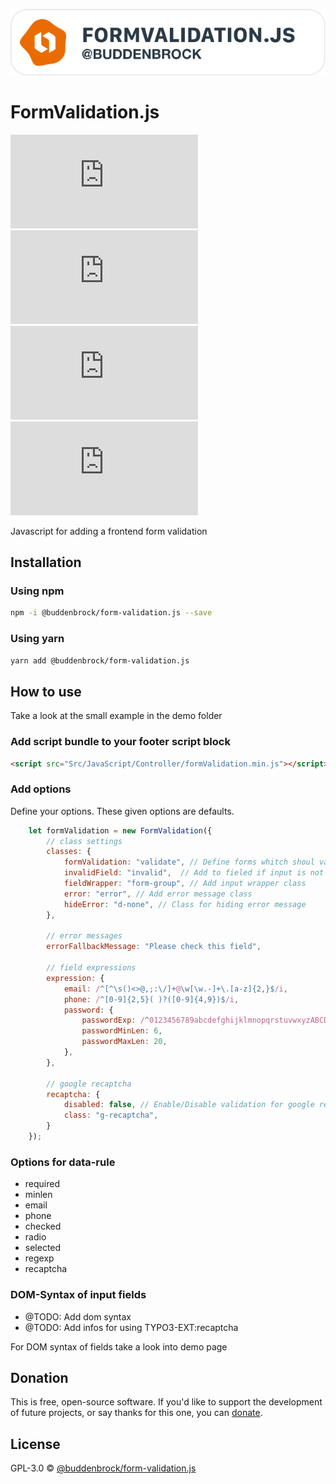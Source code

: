 ![layout][logo-form-validation]

[logo-form-validation]: src/Images/logo.svg

# FormValidation.js
![GitHub licenze](https://img.shields.io/github/license/Buddenbrock/form-validation.js?style=for-the-badge)
![GitHub release](https://img.shields.io/github/package-json/version/Buddenbrock/form-validation.js?style=for-the-badge)
![Last commit](https://img.shields.io/github/last-commit/buddenbrock/form-validation.js?style=for-the-badge)
![GitHub repo size](https://img.shields.io/github/repo-size/Buddenbrock/form-validation.js?style=for-the-badge)

Javascript for adding a frontend form validation

## Installation
### Using npm
```sh
npm -i @buddenbrock/form-validation.js --save
```

### Using yarn
```sh
yarn add @buddenbrock/form-validation.js
```

## How to use
Take a look at the small example in the demo folder

### Add script bundle to your footer script block

```html
<script src="Src/JavaScript/Controller/formValidation.min.js"></script>
```

### Add options
Define your options. These given options are defaults.
````javascript
    let formValidation = new FormValidation({
        // class settings
        classes: {
            formValidation: "validate", // Define forms whitch shoul validate
            invalidField: "invalid",  // Add to fieled if input is not valid
            fieldWrapper: "form-group", // Add input wrapper class
            error: "error", // Add error message class
            hideError: "d-none", // Class for hiding error message
        },

        // error messages
        errorFallbackMessage: "Please check this field",

        // field expressions
        expression: {
            email: /^[^\s()<>@,;:\/]+@\w[\w.-]+\.[a-z]{2,}$/i,
            phone: /^[0-9]{2,5}( )?([0-9]{4,9})$/i,
            password: {
                passwordExp: /^0123456789abcdefghijklmnopqrstuvwxyzABCDEFGHIJKLMNOPQRSTUVWXYZ!@#$%^&*()_+?><:{}[]$/i,
                passwordMinLen: 6,
                passwordMaxLen: 20,
            },
        },

        // google recaptcha
        recaptcha: {
            disabled: false, // Enable/Disable validation for google recaptcha
            class: "g-recaptcha",
        }
    });
````

### Options for data-rule
- required
- minlen
- email
- phone
- checked
- radio
- selected
- regexp
- recaptcha

### DOM-Syntax of input fields
- @TODO: Add dom syntax
- @TODO: Add infos for using TYPO3-EXT:recaptcha

For DOM syntax of fields take a look into demo page

## Donation
This is free, open-source software. If you'd like to support the development of future projects, or say thanks for this one, you can [donate](https://www.paypal.me/buddenbrock).

## License
GPL-3.0 &copy; [@buddenbrock/form-validation.js](https://github.com/Buddenbrock/form-validation.js/blob/master/LICENSE)
